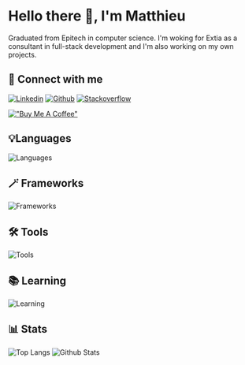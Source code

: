 # Hello there 👋, I'm Matthieu
Graduated from Epitech in computer science. I'm woking for Extia as a consultant in full-stack development and I'm also working on my own projects.

## 🔗 Connect with me


[![Linkedin](https://skillicons.dev/icons?i=linkedin)](https://www.linkedin.com/in/matthieu-vetois)
[![Github](https://skillicons.dev/icons?i=github)](https://github.com/mvetois)
[![Stackoverflow](https://skillicons.dev/icons?i=stackoverflow)](https://stackoverflow.com/users/14671536)

[!["Buy Me A Coffee"](https://www.buymeacoffee.com/assets/img/custom_images/orange_img.png)](https://www.buymeacoffee.com/gbraad)

## 💡Languages
![Languages](https://skillicons.dev/icons?i=c,cpp,html,css,sass,js,ts,mysql,mongodb,postgres,php,bash,md&perline=5)

## 🪄 Frameworks
![Frameworks](https://skillicons.dev/icons?i=nodejs,react,next,express,materialui&perline=5)

## 🛠️ Tools
![Tools](https://skillicons.dev/icons?i=linux,docker,vscode,git,github,nginx,postman,aws,azure,gcp&perline=5)

## 📚 Learning
![Learning](https://skillicons.dev/icons?i=swift,go&perline=5)

## 📊 Stats
![Top Langs](https://github-readme-stats.vercel.app/api/top-langs/?username=mvetois&theme=dark&layout=compact)
![Github Stats](https://github-readme-stats.vercel.app/api?username=mvetois&theme=dark&include_all_commits=true&count_private=true&show_icons=true&hide=prs)
